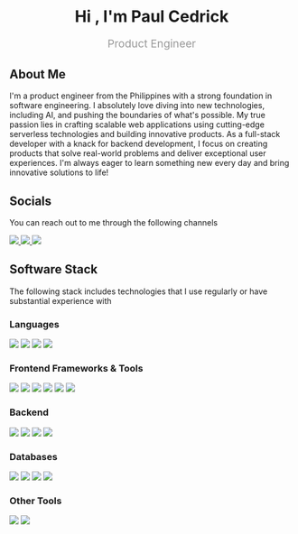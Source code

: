 <h1 align="center">Hi , I'm Paul Cedrick</h1>
<p style="color: #999; font-size: 1.2rem;" align="center">Product Engineer</p>

<h2>About Me</h2>
<p>I'm a product engineer from the Philippines with a strong foundation in software engineering. I absolutely love diving into new technologies, including AI, and pushing the boundaries of what's possible. My true passion lies in crafting scalable web applications using cutting-edge serverless technologies and building innovative products. As a full-stack developer with a knack for backend development, I focus on creating products that solve real-world problems and deliver exceptional user experiences. I'm always eager to learn something new every day and bring innovative solutions to life!</p>

<div>
  <h2>Socials</h2>
  <p>You can reach out to me through the following channels</p>
  <a href="https://www.linkedin.com/in/paulcedrick/">
    <img src="https://img.shields.io/badge/LinkedIn-black?logo=linkedin">
  </a>
  <a href="https://x.com/porukobayashi">
    <img src="https://img.shields.io/badge/X-black?logo=x">
  </a>
  <a href="https://www.threads.net/@iam.kyuuu">
    <img src="https://img.shields.io/badge/Threads-black?logo=threads">
  </a>
</div>

<h2>Software Stack</h2>
<p>The following stack includes technologies that I use regularly or have substantial experience with</p>

<h3>Languages</h3>
<img src="https://img.shields.io/badge/Typescript-black?logo=typescript">
<img src="https://img.shields.io/badge/Golang-black?logo=go">
<img src="https://img.shields.io/badge/.NET-black?logo=dotnet">
<img src="https://img.shields.io/badge/Python-black?logo=python">

<h3>Frontend Frameworks & Tools</h3>
<img src="https://img.shields.io/badge/React-black?logo=react">
<img src="https://img.shields.io/badge/Next.js-black?logo=next.js">
<img src="https://img.shields.io/badge/Remix-black?logo=remix">
<img src="https://img.shields.io/badge/Vue.js-black?logo=vue.js">
<img src="https://img.shields.io/badge/Svelte-black?logo=svelte">
<img src="https://img.shields.io/badge/TailwindCSS-black?logo=tailwindcss">

<h3>Backend</h3>
<img src="https://img.shields.io/badge/Node.js-black?logo=node.js">
<img src="https://img.shields.io/badge/SST-black?logo=sst">
<img src="https://img.shields.io/badge/Hono-black?logo=hono">
<img src="https://img.shields.io/badge/Flask-black?logo=flask">

<h3>Databases</h3>
<img src="https://img.shields.io/badge/PostgreSQL-black?logo=postgresql">
<img src="https://img.shields.io/badge/DynamoDB-black?logo=amazondynamodb">
<img src="https://img.shields.io/badge/MySQL-black?logo=mysql">
<img src="https://img.shields.io/badge/PlanetScale-black?logo=planetscale">

<h3>Other Tools</h3>
<img src="https://img.shields.io/badge/Git-black?logo=git">
<img src="https://img.shields.io/badge/Docker-black?logo=docker">

